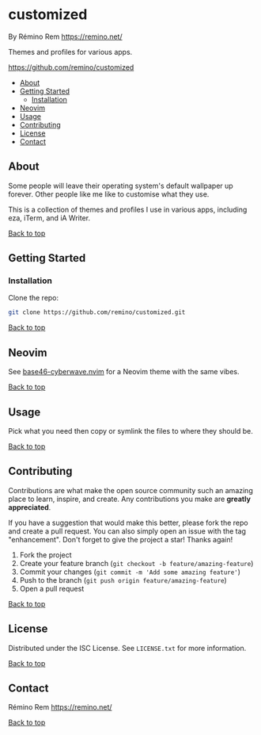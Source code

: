 # customized

By Rémino Rem <https://remino.net/>

Themes and profiles for various apps.

<https://github.com/remino/customized>

<!-- mtoc-start -->

- [About](#about)
- [Getting Started](#getting-started)
  - [Installation](#installation)
- [Neovim](#neovim)
- [Usage](#usage)
- [Contributing](#contributing)
- [License](#license)
- [Contact](#contact)

<!-- mtoc-end -->

## About

Some people will leave their operating system's default wallpaper up forever.
Other people like me like to customise what they use.

This is a collection of themes and profiles I use in various apps, including
eza, iTerm, and iA Writer.

[Back to top](#customized)

## Getting Started

### Installation

Clone the repo:

```sh
git clone https://github.com/remino/customized.git
```

[Back to top](#customized)

## Neovim

See [base46-cyberwave.nvim](https://github.com/remino/base46-cyberwave.nvim) for
a Neovim theme with the same vibes.

[Back to top](#customized)

## Usage

Pick what you need then copy or symlink the files to where they should be.

[Back to top](#customized)

## Contributing

Contributions are what make the open source community such an amazing place to
learn, inspire, and create. Any contributions you make are **greatly
appreciated**.

If you have a suggestion that would make this better, please fork the repo and
create a pull request. You can also simply open an issue with the tag
"enhancement". Don't forget to give the project a star! Thanks again!

1. Fork the project
2. Create your feature branch (`git checkout -b feature/amazing-feature`)
3. Commit your changes (`git commit -m 'Add some amazing feature'`)
4. Push to the branch (`git push origin feature/amazing-feature`)
5. Open a pull request

[Back to top](#customized)

## License

Distributed under the ISC License. See `LICENSE.txt` for more information.

[Back to top](#customized)

## Contact

Rémino Rem <https://remino.net/>

[Back to top](#customized)
